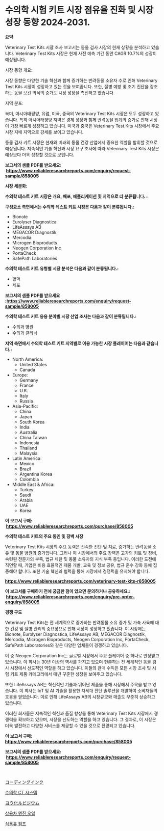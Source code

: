 <p><h1>수의학 시험 키트 시장 점유율 진화 및 시장 성장 동향 2024-2031.</h1></p><p><strong>요약</strong></p>
<p><p>Veterinary Test Kits 시장 조사 보고서는 동물 검사 시장의 현재 상황을 분석하고 있습니다. Veterinary Test Kits 시장은 현재 사전 예측 기간 동안 CAGR 10.7%의 성장이 예상됩니다.</p><p>시장 동향 개요:</p><p>시장 동향은 다양한 기술 혁신과 함께 증가하는 반려동물 소유자 수로 인해 Veterinary Test Kits 시장이 성장하고 있는 것을 보여줍니다. 또한, 질병 예방 및 조기 진단을 강조하는 동물 보건 의식의 증가도 시장 성장을 촉진하고 있습니다.</p><p>지역 분포:</p><p>북미, 아시아태평양, 유럽, 미국, 중국의 Veterinary Test Kits 시장은 모두 성장하고 있습니다. 특히 아시아태평양 지역은 경제 성장과 함께 반려동물 업계의 증가로 인해 시장이 가장 빠르게 성장하고 있습니다. 미국과 중국은 Veterinary Test Kits 시장에서 주요 시장 지배 지역으로 강세를 보이고 있습니다.</p><p>동물 검사 키트 시장은 현재와 미래의 동물 건강 산업에서 중요한 역할을 발휘할 것으로 예상됩니다. 지속적인 기술 혁신과 시장 요구 조사에 따라 Veterinary Test Kits 시장은 예상보다 더욱 성장할 것으로 보입니다.</p></p>
<p><strong>보고서의 샘플 PDF를 받으세요: &nbsp;<a href="https://www.reliableresearchreports.com/enquiry/request-sample/858005">https://www.reliableresearchreports.com/enquiry/request-sample/858005</a></strong></p>
<p><strong>시장 세분화:</strong></p>
<p><strong> 수의학 테스트 키트 시장은 개요, 배포, 애플리케이션 및 지역으로 더 분류됩니다. :</strong></p>
<p><strong>구성요소 측면에서는 수의학 테스트 키트 시장은 다음과 같이 분류됩니다.:</strong></p>
<p><ul><li>Bionote</li><li>Eurolyser Diagnostica</li><li>LifeAssays AB</li><li>MEGACOR Diagnostik</li><li>Mercodia</li><li>Microgen Bioproducts</li><li>Neogen Corporation Inc</li><li>PortaCheck</li><li>SafePath Laboratories</li></ul></p>
<p><strong> 수의학 테스트 키트 유형별 시장 분석은 다음과 같이 분류됩니다.:</strong></p>
<p><ul><li>혈액</li><li>세포</li></ul></p>
<p><strong>보고서의 샘플 PDF를 받으세요 :<a href="https://www.reliableresearchreports.com/enquiry/request-sample/858005">https://www.reliableresearchreports.com/enquiry/request-sample/858005</a></strong></p>
<p><strong> 수의학 테스트 키트 응용 분야별 시장 산업 조사는 다음과 같이 분류됩니다.:</strong></p>
<p><ul><li>수의과 병원</li><li>수의과 클리닉</li></ul></p>
<p><strong>지역 측면에서 수의학 테스트 키트 지역별로 이용 가능한 시장 플레이어는 다음과 같습니다.:</strong></p>
<p><ul>
    <li>
        North America:
        <ul>
            <li>United States</li>
            <li>Canada</li>
        </ul>
    </li>
    <li>
        Europe:
        <ul>
            <li>Germany</li>
            <li>France</li>
            <li>U.K.</li>
            <li>Italy</li>
            <li>Russia</li>
        </ul>
    </li>
    <li>
        Asia-Pacific:
        <ul>
            <li>China</li>
            <li>Japan</li>
            <li>South Korea</li>
            <li>India</li>
            <li>Australia</li>
            <li>China Taiwan</li>
            <li>Indonesia</li>
            <li>Thailand</li>
            <li>Malaysia</li>
        </ul>
    </li>
    <li>
        Latin America:
        <ul>
            <li>Mexico</li>
            <li>Brazil</li>
            <li>Argentina Korea</li>
            <li>Colombia</li>
        </ul>
    </li>
    <li>
        Middle East & Africa:
        <ul>
            <li>Turkey</li>
            <li>Saudi</li>
            <li>Arabia</li>
            <li>UAE</li>
            <li>Korea</li>
        </ul>
    </li>
    </ul></p>
<p><strong>이 보고서 구매: &nbsp;<a href="https://www.reliableresearchreports.com/purchase/858005">https://www.reliableresearchreports.com/purchase/858005</a></strong></p>
<p><strong>수의학 테스트 키트의 주요 동인 및 장벽 시장</strong></p>
<p><p>Veterinary Test Kits 시장의 주요 동력은 신속한 진단 및 치료, 증가하는 반려동물 소유 및 동물 병원의 증가입니다. 그러나 이 시장에서의 주요 장벽은 고가의 키트 및 장비, 숙련된 전문가의 부족, 법규 제한 및 동물 소유자의 지식 부족 등입니다. 이러한 도전에 직면할 때, 기업은 비용 효율적인 제품 개발, 교육 및 정보 공유, 법규 준수 강화 등에 집중해야 합니다. 또한 기술 혁신과 협력을 통해 시장에서 경쟁력을 유지해야 합니다.</p></p>
<p><strong><a href="https://www.reliableresearchreports.com/veterinary-test-kits-r858005">https://www.reliableresearchreports.com/veterinary-test-kits-r858005</a></strong></p>
<p><strong>이 보고서를 구매하기 전에 궁금한 점이 있으면 문의하거나 공유하세요.: &nbsp;<a href="https://www.reliableresearchreports.com/enquiry/pre-order-enquiry/858005">https://www.reliableresearchreports.com/enquiry/pre-order-enquiry/858005</a></strong></p>
<p><strong>경쟁 구도</strong></p>
<p><p>Veterinary Test Kits는 전 세계적으로 증가하는 반려동물 소유 증가 및 가축 사육에 대한 건강 및 질병 관리의 중요성으로 인해 시장이 성장하고 있습니다. 이 시장에는 Bionote, Eurolyser Diagnostica, LifeAssays AB, MEGACOR Diagnostik, Mercodia, Microgen Bioproducts, Neogen Corporation Inc, PortaCheck, SafePath Laboratories와 같은 다양한 업체들이 경쟁하고 있습니다. </p><p>이 중 Neogen Corporation Inc는 글로벌 시장에서 주요 플레이어 중 하나로 인정받고 있습니다. 이 회사는 30년 이상의 역사를 가지고 있으며 현존하는 전 세계적인 동물 검사 시장에서 선도적인 역할을 하고 있습니다. 이들의 판매 수익은 모든 시장 조사 및 시험 키트 제품 카테고리에서 매년 꾸준한 성장을 보여주고 있습니다.</p><p>또한 LifeAssays AB는 혁신적인 기술과 뛰어난 제품을 통해 시장에서 주목을 받고 있습니다. 이 회사는 IoT 및 AI 기술을 활용한 차세대 진단 솔루션을 개발하여 소비자들의 호응을 얻었습니다. 이로 인해 LifeAssays AB의 시장규모와 매출도 꾸준히 상승하고 있습니다.</p><p>이러한 회사들은 지속적인 혁신과 품질 향상을 통해 Veterinary Test Kits 시장에서 경쟁력을 확보하고 있으며, 시장을 선도하는 역할을 하고 있습니다. 그 결과로, 이 시장은 더욱 발전하고 다양한 서비스를 제공할 수 있을 것으로 전망되고 있습니다.</p></p>
<p><strong>이 보고서 구매: &nbsp; <a href="https://www.reliableresearchreports.com/purchase/858005">https://www.reliableresearchreports.com/purchase/858005</a></strong></p>
<p><strong>보고서의 샘플 PDF를 받으세요: &nbsp;<a href="https://www.reliableresearchreports.com/enquiry/request-sample/858005">https://www.reliableresearchreports.com/enquiry/request-sample/858005</a></strong><strong></strong></p>
<p>&nbsp;</p>
<p><p><a href="https://medium.com/@annchovey2023/%E3%82%B3%E3%83%BC%E3%83%87%E3%82%A3%E3%83%B3%E3%82%B0%E3%82%A4%E3%83%B3%E3%82%AF%E5%B8%82%E5%A0%B4-2031%E5%B9%B4%E3%81%BE%E3%81%A7%E3%81%AE%E3%83%88%E3%83%AC%E3%83%B3%E3%83%89-%E4%BA%88%E6%B8%AC-%E7%AB%B6%E4%BA%89%E5%88%86%E6%9E%90-a79d741ef716">コーディングインク</a></p><p><a href="https://github.com/LanceOlsotn8978/Market-Research-Report-List-1/blob/main/400439821652.md">수의학 CT 시스템</a></p><p><a href="https://medium.com/@aurelianghideanu2022/%E3%83%AB%E3%83%93%E3%82%B8%E3%82%A6%E3%83%A0%E3%83%A8%E3%82%A6%E7%B4%A0%E5%B8%82%E5%A0%B4%E8%AA%BF%E6%9F%BB%E3%83%AC%E3%83%9D%E3%83%BC%E3%83%88-%E3%81%9D%E3%81%AE%E6%AD%B4%E5%8F%B2%E3%81%A82024%E5%B9%B4%E3%81%8B%E3%82%892031%E5%B9%B4%E3%81%AE%E4%BA%88%E6%B8%AC-1b1856203cb3">ヨウ化ルビジウム</a></p><p><a href="https://github.com/Madalyell456456/Market-Research-Report-List-1/blob/main/810707421651.md">상용차 엔진 오일</a></p><p><a href="https://medium.com/@minimini78678/%EC%8B%9D%EC%9A%A9%EC%9C%A0-%ED%8E%8C%ED%94%84-%EC%8B%9C%EC%9E%A5-%EB%B6%84%EC%84%9D-%EA%B8%80%EB%A1%9C%EB%B2%8C-%EC%82%B0%EC%97%85-%EC%A0%84%EB%A7%9D-%EB%B0%8F-%EC%98%88%EC%B8%A1-2024%EB%85%84%EB%B6%80%ED%84%B0-2031%EB%85%84%EA%B9%8C%EC%A7%80-2fd54bbb4266">식용유 펌프</a></p></p>